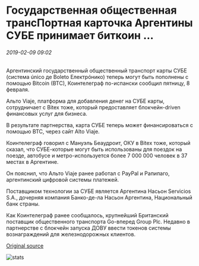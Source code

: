 # Государственная общественная трансПортная карточка Аргентины СУБЕ принимает биткоин ...

###### 2019-02-09 09:02

Аргентинский государственный общественный транспорт карты СУБЕ (система único де Boleto Електрóнико) теперь могут быть пополнены с помощью Bitcoin (BTC), Коинтелеграф по-испански сообщил пятницу, 8 февраля.

Альто Viaje, платформа для добавления денег на СУБЕ карты, сотрудничает с Bitex тоже, который предоставляет блокчейн-driven финансовых услуг для бизнеса.

В результате партнерства, карта СУБЕ теперь может финансироваться с помощью BTC, через сайт Alto Viaje.

Коинтелеграф говорил с Мануэль Беаудроит, ОКУ в Bitex тоже, который сказал, что СУБЕ-которые могут быть использованы для поездок на поезде, автобусе и метро-используется более 7 000 000 человек в 37 местах в Аргентине.

Он пояснил, что Альто Viaje ранее работал с PayPal и Рапипаго, аргентинский цифровой системы платежей.

Поставщиком технологии за СУБЕ является Аргентина Насьон Servicios S.A., дочерняя компания Банко-де-ла Насьон Аргентина, Национальный банк страны.

Как Коинтелеграф ранее сообщалось, крупнейший Британский поставщик общественного транспорта Go-вперед Group Plc. Недавно в партнерстве с блокчейн запуска ДОВУ ввести токенов системы вознаграждений для железнодорожных клиентов.

[Original source](https://cointelegraph.com/news/argentinas-state-public-transport-card-sube-accepts-bitcoin)

![stats](https://c.statcounter.com/11760860/0/a89fa40b/1/ "stats")